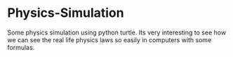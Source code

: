 # Physics-Simulation
Some physics simulation using python turtle. Its very interesting to see how we can see the real life physics laws so easily in computers with some formulas.
